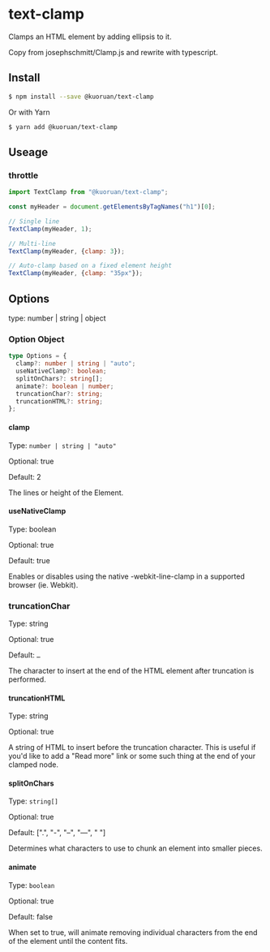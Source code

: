 # text-clamp

Clamps an HTML element by adding ellipsis to it.

Copy from josephschmitt/Clamp.js and rewrite with typescript.

## Install

``` sh
$ npm install --save @kuoruan/text-clamp
```

Or with Yarn

``` sh
$ yarn add @kuoruan/text-clamp
```

## Useage

### throttle

``` js
import TextClamp from "@kuoruan/text-clamp";

const myHeader = document.getElementsByTagNames("h1")[0];

// Single line
TextClamp(myHeader, 1);

// Multi-line
TextClamp(myHeader, {clamp: 3});

// Auto-clamp based on a fixed element height
TextClamp(myHeader, {clamp: "35px"});
```

## Options

type: number | string | object

### Option Object

```ts
type Options = {
  clamp?: number | string | "auto";
  useNativeClamp?: boolean;
  splitOnChars?: string[];
  animate?: boolean | number;
  truncationChar?: string;
  truncationHTML?: string;
};
```

#### clamp

Type: ```number | string | "auto"```

Optional: true

Default: 2

The lines or height of the Element.

#### useNativeClamp

Type: boolean

Optional: true

Default: true

Enables or disables using the native -webkit-line-clamp in a supported browser (ie. Webkit).

### truncationChar

Type: string

Optional: true

Default: ```…```

The character to insert at the end of the HTML element after truncation is performed.

#### truncationHTML

Type: string

Optional: true

A string of HTML to insert before the truncation character. This is useful if you'd like to add a "Read more" link or some such thing at the end of your clamped node.

#### splitOnChars

Type: ```string[]```

Optional: true

Default: [".", "-", "–", "—", " "]

Determines what characters to use to chunk an element into smaller pieces.

#### animate

Type: ```boolean```

Optional: true

Default: false

When set to true, will animate removing individual characters from the end of the element until the content fits.
